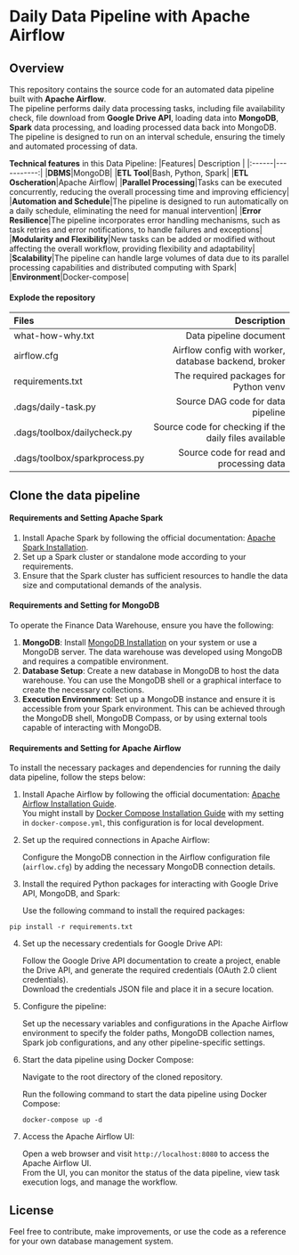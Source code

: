 # Daily Data Pipeline with Apache Airflow

## Overview
This repository contains the source code for an automated data pipeline built with **Apache Airflow**. \
The pipeline performs daily data processing tasks, including file availability check, file download from **Google Drive API**, loading data into **MongoDB**, **Spark** data processing, and loading processed data back into MongoDB. \
The pipeline is designed to run on an interval schedule, ensuring the timely and automated processing of data.

**Technical features** in this Data Pipeline:
|Features| Description |
|:------|-----------:|
|**DBMS**|MongoDB|
|**ETL Tool**|Bash, Python, Spark|
|**ETL Oscheration**|Apache Airflow|
|**Parallel Processing**|Tasks can be executed concurrently, reducing the overall processing time and improving efficiency|
|**Automation and Schedule**|The pipeline is designed to run automatically on a daily schedule, eliminating the need for manual intervention|
|**Error Resilience**|The pipeline incorporates error handling mechanisms, such as task retries and error notifications, to handle failures and exceptions|
|**Modularity and Flexibility**|New tasks can be added or modified without affecting the overall workflow, providing flexibility and adaptability|
|**Scalability**|The pipeline can handle large volumes of data due to its parallel processing capabilities and distributed computing with Spark|
|**Environment**|Docker-compose|

#### Explode the repository 
|Files| Description |
|:------|-----------:|
|what-how-why.txt|Data pipeline document|
|airflow.cfg|Airflow config with worker, database backend, broker|
|requirements.txt|The required packages for Python venv|
|.dags/daily-task.py|Source DAG code for data pipeline|
|.dags/toolbox/dailycheck.py|Source code for checking if the daily files available|
|.dags/toolbox/sparkprocess.py|Source code for read and processing data|

## Clone the data pipeline

#### Requirements and Setting Apache Spark
1. Install Apache Spark by following the official documentation: [Apache Spark Installation](https://spark.apache.org/docs/latest/index.html).
2. Set up a Spark cluster or standalone mode according to your requirements.
3. Ensure that the Spark cluster has sufficient resources to handle the data size and computational demands of the analysis.

#### Requirements and Setting for MongoDB
To operate the Finance Data Warehouse, ensure you have the following:

1. **MongoDB**: Install [MongoDB Installation](https://docs.mongodb.com/manual/installation/) on your system or use a MongoDB server. The data warehouse was developed using MongoDB and requires a compatible environment.
2. **Database Setup**: Create a new database in MongoDB to host the data warehouse. You can use the MongoDB shell or a graphical interface to create the necessary collections.
3. **Execution Environment**: Set up a MongoDB instance and ensure it is accessible from your Spark environment. This can be achieved through the MongoDB shell, MongoDB Compass, or by using external tools capable of interacting with MongoDB.

#### Requirements and Setting for Apache Airflow
To install the necessary packages and dependencies for running the daily data pipeline, follow the steps below:

1. Install Apache Airflow by following the official documentation: [Apache Airflow Installation Guide](https://airflow.apache.org/docs/apache-airflow/stable/installation/index.html). \
You might install by [Docker Compose Installation Guide](https://docs.docker.com/compose/install/) with my setting in `docker-compose.yml`, this configuration is for local development.

2. Set up the required connections in Apache Airflow: 

   Configure the MongoDB connection in the Airflow configuration file (`airflow.cfg`) by adding the necessary MongoDB connection details.

3. Install the required Python packages for interacting with Google Drive API, MongoDB, and Spark:

   Use the following command to install the required packages:
```
pip install -r requirements.txt
```

4. Set up the necessary credentials for Google Drive API:

   Follow the Google Drive API documentation to create a project, enable the Drive API, and generate the required credentials (OAuth 2.0 client credentials). \
   Download the credentials JSON file and place it in a secure location.

5. Configure the pipeline: 

   Set up the necessary variables and configurations in the Apache Airflow environment to specify the folder paths, MongoDB collection names, Spark job configurations, and any other pipeline-specific settings.

6. Start the data pipeline using Docker Compose:

   Navigate to the root directory of the cloned repository. 

   Run the following command to start the data pipeline using Docker Compose:
     ```
     docker-compose up -d
     ```

7. Access the Apache Airflow UI:

   Open a web browser and visit `http://localhost:8080` to access the Apache Airflow UI. \
   From the UI, you can monitor the status of the data pipeline, view task execution logs, and manage the workflow.

## License

Feel free to contribute, make improvements, or use the code as a reference for your own database management system.
